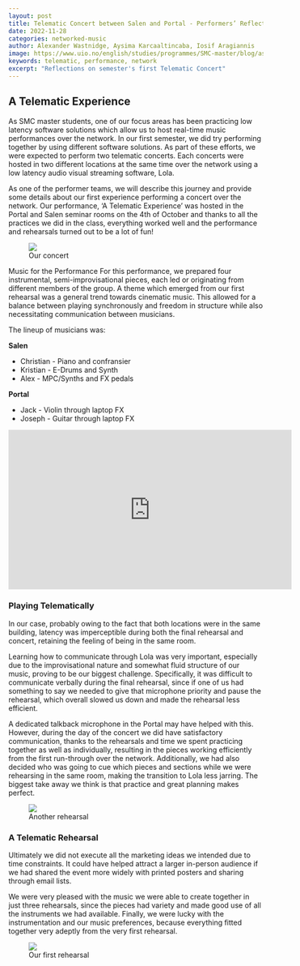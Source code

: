 ```yaml
---
layout: post
title: Telematic Concert between Salen and Portal - Performers’ Reflections
date: 2022-11-28
categories: networked-music
author: Alexander Wastnidge, Aysima Karcaaltincaba, Iosif Aragiannis
image: https://www.uio.no/english/studies/programmes/SMC-master/blog/assets/image/2022_11_28_aysimab_telematic_concert.jpg
keywords: telematic, performance, network
excerpt: "Reflections on semester's first Telematic Concert"
---
```


## A Telematic Experience

As SMC master students, one of our focus areas has been practicing low latency software solutions which allow us to host real-time music performances over the network. In our first semester, we did try performing together by using different software solutions. As part of these efforts, we were expected to perform two telematic concerts. Each concerts were hosted in two different locations at the same time over the network using a low latency audio visual streaming software, Lola.

As one of the performer teams, we will describe this journey and provide some details about our first experience performing a concert over the network. Our performance, ‘A Telematic Experience’ was hosted in the Portal and Salen seminar rooms on the 4th of October and thanks to all the practices we did in the class, everything worked well and the performance and rehearsals turned out to be a lot of fun!

<figure style="float: none">
   <img
      src="https://www.uio.no/english/studies/programmes/SMC-master/blog/assets/image/2022_11_28_aysimab_telematic_concert.jpg"
      style="max-height:600px; width:auto;" />
   <figcaption>Our concert</figcaption>
</figure>

Music for the Performance
For this performance, we prepared four instrumental, semi-improvisational pieces, each led or originating from different members of the group. A theme which emerged from our first rehearsal was a general trend towards cinematic music. This allowed for a balance between playing synchronously and freedom in structure while also necessitating communication between musicians.

The lineup of musicians was:

**Salen**

- Christian - Piano and confransier
- Kristian - E-Drums and Synth
- Alex - MPC/Synths and FX pedals

**Portal**

- Jack - Violin through laptop FX
- Joseph - Guitar through laptop FX

<iframe width="560" height="315" src="https://www.youtube.com/embed/IGkU3uVhr88" title="YouTube video player" frameborder="0" allow="accelerometer; autoplay; clipboard-write; encrypted-media; gyroscope; picture-in-picture" allowfullscreen></iframe>

### Playing Telematically

In our case, probably owing to the fact that both locations were in the same building, latency was imperceptible during both the final rehearsal and concert, retaining the feeling of being in the same room.

Learning how to communicate through Lola was very important, especially due to the improvisational nature and somewhat fluid structure of our music, proving to be our biggest challenge. Specifically, it was difficult to communicate verbally during the final rehearsal, since if one of us had something to say we needed to give that microphone priority and pause the rehearsal, which overall slowed us down and made the rehearsal less efficient.

A dedicated talkback microphone in the Portal may have helped with this. However, during the day of the concert we did have satisfactory communication, thanks to the rehearsals and time we spent practicing together as well as individually, resulting in the pieces working efficiently from the first run-through over the network. Additionally, we had also decided who was going to cue which pieces and sections while we were rehearsing in the same room, making the transition to Lola less jarring. The biggest take away we think is that practice and great planning makes perfect.

<figure style="float: none">
   <img
      src="https://www.uio.no/english/studies/programmes/SMC-master/blog/assets/image/2022_11_27_aysimab_rehearsal.jpg"
      style="max-height:600px; width:auto;" />
   <figcaption>Another rehearsal</figcaption>
</figure>

### A Telematic Rehearsal

Ultimately we did not execute all the marketing ideas we intended due to time constraints. It could have helped attract a larger in-person audience if we had shared the event more widely with printed posters and sharing through email lists.

We were very pleased with the music we were able to create together in just three rehearsals, since the pieces had variety and made good use of all the instruments we had available. Finally, we were lucky with the instrumentation and our music preferences, because everything fitted together very adeptly from the very first rehearsal.

<figure style="float: none">
   <img
      src="https://www.uio.no/english/studies/programmes/SMC-master/blog/assets/image/2022_11_28_aysimab_concert_photo"
      style="max-height:600px; width:auto;" />
   <figcaption>Our first rehearsal</figcaption>
</figure>
